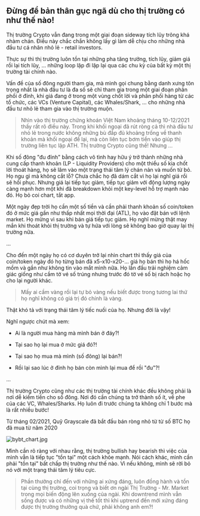## Đừng để bản thân gục ngã dù cho thị trường có như thế nào!

Thị trường Crypto vẫn đang trong một giai đoạn sideway tích lũy trông khá nhàm chán. Điều này chắc chắn không lấy gì làm dễ chịu cho những nhà đầu tư cá nhân nhỏ lẻ - retail investors. 

Thực sự thì thị trường luôn tồn tại những pha tăng trưởng, tích lũy, giảm giá rồi lại tích lũy, ... những loop lặp đi lặp lại qua các chu kỳ của bất kỳ một thị trường tài chính nào.

Vấn đề của số đông người tham gia, mà mình gọi chung bằng danh xưng tôn trọng nhất là nhà đầu tư là đa số sẽ chỉ tham gia trong một giai đoạn phân phối ở đỉnh, khi giá đang ở trong một vùng chốt lời và phân phối hàng từ các tổ chức, các VCs (Venture Capital), các Whales/Shark, ... cho những nhà đầu tư nhỏ lẻ tham gia vào thị trường muộn. 

> Nhìn vào thị trường chứng khoán Việt Nam khoảng tháng 10-12/2021 thấy rất rõ điều này. Trong khi khối ngoại đã rút ròng cả thì nhà đầu tư nhỏ lẻ trong nước không những bù đắp đủ khoảng trống về thanh khoản mà khối ngoại để lại, mà còn liên tục bơm tiền vào giúp thị trường liên tục lập ATH. Thị trường Crypto cũng thế! Nhưng ...

Khi số đông "đu đỉnh" bằng cách vô tình hay hữu ý trở thành những nhà cung cấp thanh khoản (LP - Liquidity Providers) cho một thiểu số kia chốt lời thoát hàng, họ sẽ lâm vào một trạng thái tâm lý chán nản và muốn từ bỏ. Họ ngu gì mà không cắt lỗ? Chưa chắc họ đã dám cắt vì họ lại nghĩ giá rồi sẽ hồi phục. Nhưng giá lại tiếp tục giảm, tiếp tục giảm với động lượng ngày càng mạnh hơn một khi đã breakdown khỏi một key-level hỗ trợ mạnh nào đó. Họ bỏ coi chart, tắt app. 

Một ngày đẹp trời họ cần một số tiền và cần phải thanh khoản số coin/token đó ở mức giá gần như thấp nhất mọi thời đại (ATL), họ vào đặt bán với lệnh market. Họ mừng vì sau khi bán giá tiếp tục giảm. Họ nghĩ mừng thật may mắn khi thoát khỏi thị trường và tự hứa với lòng sẽ không bao giờ quay lại thị trường nữa. 

...

Cho đến một ngày họ có cơ duyên trở lại nhìn chart thì thấy giá của coin/token ngày đó họ từng bán đã x5-x10-x20-... giá họ bán thì họ há hốc mồm và gần như không tin vào mắt mình nữa. Họ lần đầu trải nghiệm cảm giác giống như cầm tờ vé số trúng nhưng trước đó tờ vé số bị rách hoặc họ cho lại người khác. 

> Mấy ai cầm vàng rồi lại tự bỏ vàng nếu biết được trong tương lai thứ họ nghĩ không có giá trị đó chính là vàng.  

Thật khó tả với trạng thái tâm lý tiếc nuối của họ. Nhưng đời là vậy!

Nghĩ ngược chút mà xem: 

- Ai là người mua hàng mà mình bán ở đáy?!

- Tại sao họ lại mua ở mức giá đó?!

- Tại sao họ mua mà mình (số đông) lại bán?!

- Rồi lại sao lúc ở đỉnh họ bán còn mình lại mua để rồi "đu"?!

...

Thị trường Crypto cũng như các thị trường tài chính khác đều không phải là nơi dễ kiếm tiền cho số đông. Nơi đó cần chúng ta trở thành số ít, về phe của các VC, Whales/Sharks. Họ luôn đi trước chúng ta không chỉ 1 bước mà là rất nhiều bước!

Từ tháng 02/2021, Quỹ Grayscale đã bắt đầu bán ròng nhỏ từ từ số BTC họ đã mua từ năm 2020


![bybt_chart.jpg](https://cdn.hashnode.com/res/hashnode/image/upload/v1642055331463/t_QCPtjDS.jpeg)


Mình cần rõ ràng với nhau rằng, thị trường bullish hay bearish thì việc của mình vẫn là tiếp tục "tồn tại" một cách khỏe mạnh. Nói cách khác, mình cần phải "tồn tại" bất chấp thị trường như thế nào. Vì nếu không, mình sẽ rời bỏ nó với một trạng thái tâm lý tiêu cực. 

> Phần thưởng chỉ đến với những ai xứng đáng, luôn đồng hành và tồn tại cùng thị trường, coi trọng và biết ơn ngài Thị Trường - Mr. Market trong mọi biến động lên xuống của ngài. Khi downtrend mình vẫn sống được và có những vị thế tốt thì khi uptrend đến mới xứng đáng được thị trường thưởng quà chứ, phải không anh em?!




